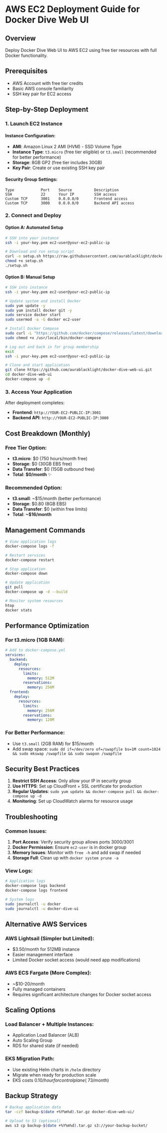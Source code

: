 # AWS EC2 Deployment Guide for Docker Dive Web UI

## Overview
Deploy Docker Dive Web UI to AWS EC2 using free tier resources with full Docker functionality.

## Prerequisites
- AWS Account with free tier credits
- Basic AWS console familiarity
- SSH key pair for EC2 access

## Step-by-Step Deployment

### 1. Launch EC2 Instance

#### Instance Configuration:
- **AMI**: Amazon Linux 2 AMI (HVM) - SSD Volume Type
- **Instance Type**: `t3.micro` (free tier eligible) or `t3.small` (recommended for better performance)
- **Storage**: 8GB GP2 (free tier includes 30GB)
- **Key Pair**: Create or use existing SSH key pair

#### Security Group Settings:
```
Type            Port    Source          Description
SSH             22      Your IP         SSH access
Custom TCP      3001    0.0.0.0/0       Frontend access  
Custom TCP      3000    0.0.0.0/0       Backend API access
```

### 2. Connect and Deploy

#### Option A: Automated Setup
```bash
# SSH into your instance
ssh -i your-key.pem ec2-user@your-ec2-public-ip

# Download and run setup script
curl -o setup.sh https://raw.githubusercontent.com/aurablacklight/docker-dive-web-ui/main/deploy/aws-ec2-setup.sh
chmod +x setup.sh
./setup.sh
```

#### Option B: Manual Setup
```bash
# SSH into instance
ssh -i your-key.pem ec2-user@your-ec2-public-ip

# Update system and install Docker
sudo yum update -y
sudo yum install docker git -y
sudo service docker start
sudo usermod -a -G docker ec2-user

# Install Docker Compose
sudo curl -L "https://github.com/docker/compose/releases/latest/download/docker-compose-$(uname -s)-$(uname -m)" -o /usr/local/bin/docker-compose
sudo chmod +x /usr/local/bin/docker-compose

# Log out and back in for group membership
exit
ssh -i your-key.pem ec2-user@your-ec2-public-ip

# Clone and start application
git clone https://github.com/aurablacklight/docker-dive-web-ui.git
cd docker-dive-web-ui
docker-compose up -d
```

### 3. Access Your Application

After deployment completes:
- **Frontend**: `http://YOUR-EC2-PUBLIC-IP:3001`
- **Backend API**: `http://YOUR-EC2-PUBLIC-IP:3000`

## Cost Breakdown (Monthly)

### Free Tier Option:
- **t3.micro**: $0 (750 hours/month free)
- **Storage**: $0 (30GB EBS free)
- **Data Transfer**: $0 (15GB outbound free)
- **Total**: **$0/month** ✨

### Recommended Option:
- **t3.small**: ~$15/month (better performance)
- **Storage**: $0.80 (8GB EBS)
- **Data Transfer**: $0 (within free limits)
- **Total**: **~$16/month**

## Management Commands

```bash
# View application logs
docker-compose logs -f

# Restart services
docker-compose restart

# Stop application
docker-compose down

# Update application
git pull
docker-compose up -d --build

# Monitor system resources
htop
docker stats
```

## Performance Optimization

### For t3.micro (1GB RAM):
```yaml
# Add to docker-compose.yml
services:
  backend:
    deploy:
      resources:
        limits:
          memory: 512M
        reservations:
          memory: 256M
  frontend:
    deploy:
      resources:
        limits:
          memory: 256M
        reservations:
          memory: 128M
```

### For Better Performance:
- Use `t3.small` (2GB RAM) for $15/month
- Add swap space: `sudo dd if=/dev/zero of=/swapfile bs=1M count=1024 && sudo mkswap /swapfile && sudo swapon /swapfile`

## Security Best Practices

1. **Restrict SSH Access**: Only allow your IP in security group
2. **Use HTTPS**: Set up CloudFront + SSL certificate for production
3. **Regular Updates**: `sudo yum update && docker-compose pull && docker-compose up -d`
4. **Monitoring**: Set up CloudWatch alarms for resource usage

## Troubleshooting

### Common Issues:
1. **Port Access**: Verify security group allows ports 3000/3001
2. **Docker Permission**: Ensure `ec2-user` is in docker group
3. **Memory Issues**: Monitor with `free -h` and add swap if needed
4. **Storage Full**: Clean up with `docker system prune -a`

### View Logs:
```bash
# Application logs
docker-compose logs backend
docker-compose logs frontend

# System logs
sudo journalctl -u docker
sudo journalctl -u docker-dive-ui
```

## Alternative AWS Services

### AWS Lightsail (Simpler but Limited):
- $3.50/month for 512MB instance
- Easier management interface
- Limited Docker socket access (would need app modifications)

### AWS ECS Fargate (More Complex):
- ~$10-20/month
- Fully managed containers
- Requires significant architecture changes for Docker socket access

## Scaling Options

### Load Balancer + Multiple Instances:
- Application Load Balancer (ALB)
- Auto Scaling Group
- RDS for shared state (if needed)

### EKS Migration Path:
- Use existing Helm charts in `/helm` directory
- Migrate when ready for production scale
- EKS costs $0.10/hour for control plane (~$73/month)

## Backup Strategy

```bash
# Backup application data
tar -czf backup-$(date +%Y%m%d).tar.gz docker-dive-web-ui/

# Upload to S3 (optional)
aws s3 cp backup-$(date +%Y%m%d).tar.gz s3://your-backup-bucket/
```
